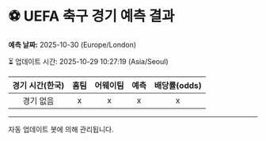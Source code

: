 # ⚽️ UEFA 축구 경기 예측 결과

**예측 날짜:** 2025-10-30 (Europe/London)

⏳ 업데이트 시간: 2025-10-29 10:27:19 (Asia/Seoul)

| 경기 시간(한국) | 홈팀 | 어웨이팀 | 예측 | 배당률(odds) |
|:-------------:|:-----:|:-------:|:-----:|:------------:|
| 경기 없음 | x | x | x | x |

---
자동 업데이트 봇에 의해 관리됩니다.
